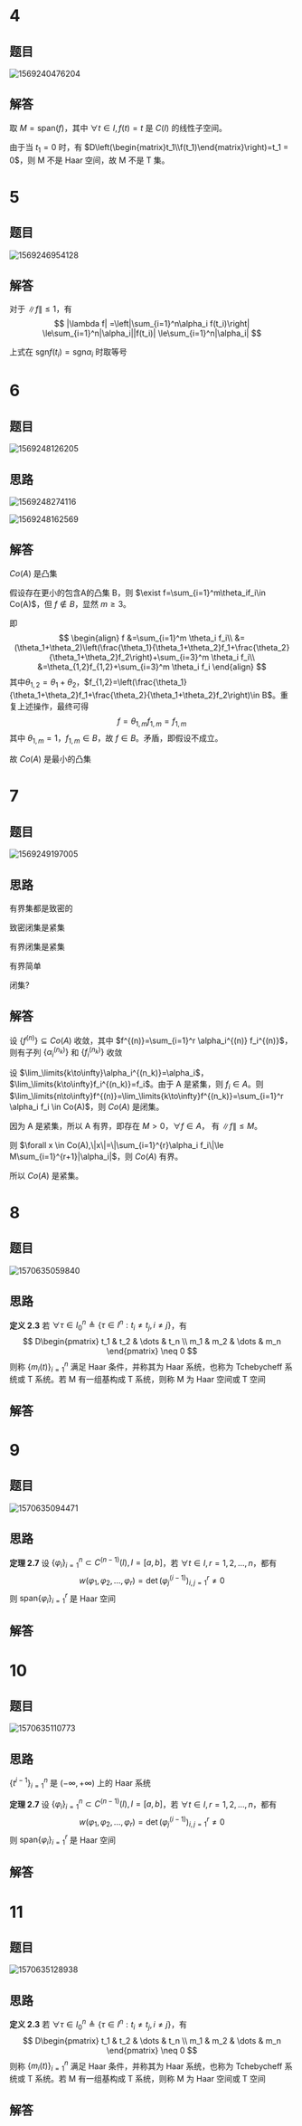 # 4

## 题目

![1569240476204](assets/1569240476204.png)

## 解答

取 $M=\text{span}(f)$，其中 $\forall t \in I,f(t)=t$ 是 $C(I)$ 的线性子空间。

由于当 $t_1 = 0$ 时，有 $D\left(\begin{matrix}t_1\\f(t_1)\end{matrix}\right)=t_1 = 0$，则 M 不是 Haar 空间，故 M 不是 T 集。

# 5

## 题目

![1569246954128](assets/1569246954128.png)

## 解答

对于 $\|f\|\le 1$，有
$$
|\lambda f|
=\left|\sum_{i=1}^n\alpha_i f(t_i)\right|
\le\sum_{i=1}^n|\alpha_i||f(t_i)|
\le\sum_{i=1}^n|\alpha_i|
$$

上式在 $\text{sgn}f(t_i)=\text{sgn} \alpha_i$ 时取等号

# 6

## 题目

![1569248126205](assets/1569248126205.png)

## 思路

![1569248274116](assets/1569248274116.png)

![1569248162569](assets/1569248162569.png)

## 解答

$Co(A)$ 是凸集

假设存在更小的包含A的凸集 B，则 $\exist f=\sum_{i=1}^m\theta_if_i\in Co(A)$，但 $f\notin B$，显然 $m\ge3$。

即
$$
\begin{align}
f
&=\sum_{i=1}^m \theta_i f_i\\
&=(\theta_1+\theta_2)\left(\frac{\theta_1}{\theta_1+\theta_2}f_1+\frac{\theta_2}{\theta_1+\theta_2}f_2\right)+\sum_{i=3}^m \theta_i f_i\\
&=\theta_{1,2}f_{1,2}+\sum_{i=3}^m \theta_i f_i
\end{align}
$$
其中$\theta_{1,2}=\theta_1+\theta_2$，$f_{1,2}=\left(\frac{\theta_1}{\theta_1+\theta_2}f_1+\frac{\theta_2}{\theta_1+\theta_2}f_2\right)\in B$。重复上述操作，最终可得
$$
f=\theta_{1,m}f_{1,m}=f_{1,m} 
$$
其中 $\theta_{1,m}=1$，$f_{1,m}\in B$，故 $f\in B$。矛盾，即假设不成立。

故 $Co(A)$ 是最小的凸集

# 7

## 题目

![1569249197005](assets/1569249197005.png)

## 思路

有界集都是致密的

致密闭集是紧集

有界闭集是紧集

有界简单

闭集?

## 解答

设 $\{f^{(n)}\}\subseteq Co(A)$ 收敛，其中 $f^{(n)}=\sum_{i=1}^r \alpha_i^{(n)} f_i^{(n)}$，则有子列 $\{\alpha_i^{(n_k)}\}$ 和 $\{f_i^{(n_k)}\}$ 收敛

设 $\lim_\limits{k\to\infty}\alpha_i^{(n_k)}=\alpha_i$，$\lim_\limits{k\to\infty}f_i^{(n_k)}=f_i$。由于 A 是紧集，则 $f_i\in A$。则 $\lim_\limits{n\to\infty}f^{(n)}=\lim_\limits{k\to\infty}f^{(n_k)}=\sum_{i=1}^r \alpha_i f_i \in Co(A)$，则 $Co(A)$ 是闭集。

因为 A 是紧集，所以 A 有界，即存在 $M > 0$，$\forall f\in A$， 有 $\|f\|\le M$。

则 $\forall x \in Co(A),\|x\|=\|\sum_{i=1}^{r}\alpha_i f_i\|\le M\sum_{i=1}^{r+1}|\alpha_i|$，则 $Co(A)$ 有界。

所以 $Co(A)$ 是紧集。

# 8

## 题目

![1570635059840](assets/1570635059840.png)

## 思路

**定义 2.3** 若 $\forall \tau \in I_0^n \triangleq \{\tau\in I^n:t_i\neq t_j,i\neq j\}$，有
$$
D\begin{pmatrix}
t_1 & t_2 & \dots & t_n \\
m_1 & m_2 & \dots & m_n
\end{pmatrix}
\neq 0
$$
则称 $\{m_i(t)\}_{i=1}^n$ 满足 Haar 条件，并称其为 Haar 系统，也称为 Tchebycheff 系统或 T 系统。若 M 有一组基构成 T 系统，则称 M 为 Haar 空间或 T 空间

## 解答



# 9

## 题目

![1570635094471](assets/1570635094471.png)

## 思路

**定理 2.7** 设 $\{\varphi_i\}_{i=1}^n\subset C^{(n-1)}(I),I=[a,b]$，若 $\forall t \in I, r = 1,2,\dots,n$，都有
$$
w(\varphi_1,\varphi_2,\dots,\varphi_r)=\det\left(\varphi_j^{(i-1)}\right)_{i,j=1}^r\neq 0
$$
则 $\text{span}\{\varphi_i\}_{i=1}^r$ 是 Haar 空间

## 解答

# 10

## 题目

![1570635110773](assets/1570635110773.png)

## 思路

$\{t^{i-1}\}_{i=1}^n$ 是 $(-\infty,+\infty)$ 上的 Haar 系统

**定理 2.7** 设 $\{\varphi_i\}_{i=1}^n\subset C^{(n-1)}(I),I=[a,b]$，若 $\forall t \in I, r = 1,2,\dots,n$，都有
$$
w(\varphi_1,\varphi_2,\dots,\varphi_r)=\det\left(\varphi_j^{(i-1)}\right)_{i,j=1}^r\neq 0
$$
则 $\text{span}\{\varphi_i\}_{i=1}^r$ 是 Haar 空间

## 解答



# 11

## 题目

![1570635128938](assets/1570635128938.png)

## 思路

**定义 2.3** 若 $\forall \tau \in I_0^n \triangleq \{\tau\in I^n:t_i\neq t_j,i\neq j\}$，有
$$
D\begin{pmatrix}
t_1 & t_2 & \dots & t_n \\
m_1 & m_2 & \dots & m_n
\end{pmatrix}
\neq 0
$$
则称 $\{m_i(t)\}_{i=1}^n$ 满足 Haar 条件，并称其为 Haar 系统，也称为 Tchebycheff 系统或 T 系统。若 M 有一组基构成 T 系统，则称 M 为 Haar 空间或 T 空间

## 解答

